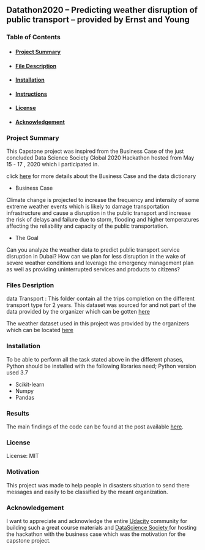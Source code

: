 
## Datathon2020 – Predicting weather disruption of public transport – provided by Ernst and Young

### Table of Contents
+ <a href='#Project Summary'><h4>Project Summary</h4></a>
+ <a href='#Files Description'><h4>File Description</h4></a>
+ <a href='#Installation'><h4>Installation</h4></a>
+ <a href='#Results'><h4>Instructions</h4></a>
+ <a href='#License'><h4>License</h4></a>
+ <a href='#Acknowledgement'><h4>Acknowledgement</h4></a>

<h3>Project Summary</h3>
<a id='#Project Summary'></a>
This Capstone project was inspired from the Business Case of the just concluded Data Science Society Global 2020 Hackathon hosted from May 15 - 17 , 2020 which i participated in.

click <a href='https://www.datasciencesociety.net/predicting-weather-disruption-of-public-transport/'>here</a> for more details about the Business Case and the data dictionary
+ Business Case

Climate change is projected to increase the frequency and intensity of some extreme weather events which is likely to damage transportation infrastructure and cause a disruption in the public transport and increase the risk of delays and failure due to storm, flooding and higher temperatures affecting the reliability and capacity of the public transportation.

- The Goal

Can you analyze the weather data to predict public transport service disruption in Dubai? How can we plan for less disruption in the wake of severe weather conditions and leverage the emergency management plan as well as providing uninterrupted services and products to citizens?
 


### Files Desription
<a id='#Files Desription'></a>
data
Transport : This folder contain all the trips completion on the different transport type for 2 years. This dataset was sourced for and  not part of the data provided by the organizer which can be gotten <a href='https://www.dubaipulse.gov.ae/organisation/rta/service/rta-public-transports?organisation=rta&service=rta-public-transports&dataset=rta_public_transport_trips_by_type_of_transport_month-open'>here</a> 

The weather dataset used in this project was provided by the organizers which can be located <a href='https://www.datasciencesociety.net/predicting-weather-disruption-of-public-transport'/>here</a> 

### Installation
<a id='#Installation'></a>
To be able to perform all the task stated above in the different phases, Python should be installed with the following libraries need;
Python version used 3.7
+ Scikit-learn
+ Numpy
+ Pandas

<h3>Results</h3>
<a id='#Results'></a>
The main findings of the code can be found at the post available <a href='https://medium.com/@fabiyiopeyemi94/datathon2020-predicting-weather-disruption-of-public-transport-86373a19e6bc?sk=1bbcda0e553858cb647be8dfb8413b5e'>here</a>.

### License
<a id='Licence'></a>
License: MIT

### Motivation
<a id='#Motivation'></a>
This project was made to help people in disasters situation to send there messages and easily to be classified by the meant organization.

### Acknowledgement
I want to appreciate and acknowledge the entire <a href=http://udacity.com>Udacity</a> community for building such a great course materials and <a href='https://www.datasciencesociety.net/'>DataScience Society </a> for hosting the hackathon with the business case which was the motivation for the capstone project.
